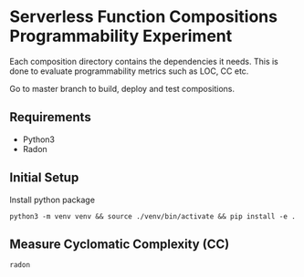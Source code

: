 # Serverless Function Compositions Programmability Experiment
Each composition directory contains the dependencies it needs. This is done to evaluate programmability metrics such as LOC, CC etc.

Go to master branch to build, deploy and test compositions.
## Requirements
- Python3
- Radon

## Initial Setup
Install python package
```
python3 -m venv venv && source ./venv/bin/activate && pip install -e .
```

## Measure Cyclomatic Complexity (CC)

```
radon 
```